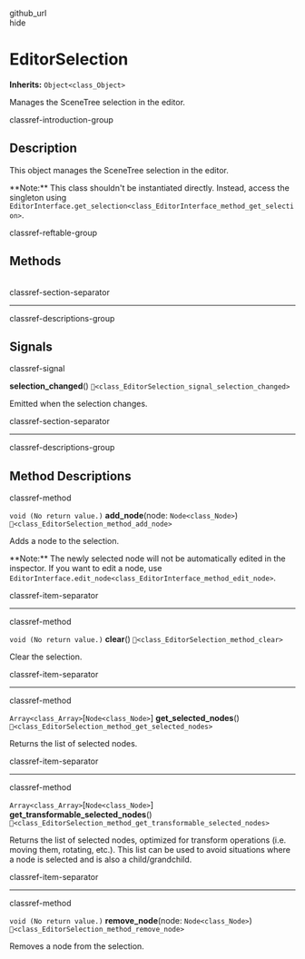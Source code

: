 github\_url  
hide

# EditorSelection

**Inherits:** `Object<class_Object>`

Manages the SceneTree selection in the editor.

classref-introduction-group

## Description

This object manages the SceneTree selection in the editor.

\*\*Note:\*\* This class shouldn't be instantiated directly. Instead,
access the singleton using
`EditorInterface.get_selection<class_EditorInterface_method_get_selection>`.

classref-reftable-group

## Methods

<table>
<tbody>
<tr>
</tr>
<tr>
</tr>
<tr>
</tr>
<tr>
</tr>
<tr>
</tr>
</tbody>
</table>

classref-section-separator

------------------------------------------------------------------------

classref-descriptions-group

## Signals

classref-signal

**selection\_changed**()
`🔗<class_EditorSelection_signal_selection_changed>`

Emitted when the selection changes.

classref-section-separator

------------------------------------------------------------------------

classref-descriptions-group

## Method Descriptions

classref-method

`void (No return value.)` **add\_node**(node: `Node<class_Node>`)
`🔗<class_EditorSelection_method_add_node>`

Adds a node to the selection.

\*\*Note:\*\* The newly selected node will not be automatically edited
in the inspector. If you want to edit a node, use
`EditorInterface.edit_node<class_EditorInterface_method_edit_node>`.

classref-item-separator

------------------------------------------------------------------------

classref-method

`void (No return value.)` **clear**()
`🔗<class_EditorSelection_method_clear>`

Clear the selection.

classref-item-separator

------------------------------------------------------------------------

classref-method

`Array<class_Array>`\[`Node<class_Node>`\] **get\_selected\_nodes**()
`🔗<class_EditorSelection_method_get_selected_nodes>`

Returns the list of selected nodes.

classref-item-separator

------------------------------------------------------------------------

classref-method

`Array<class_Array>`\[`Node<class_Node>`\]
**get\_transformable\_selected\_nodes**()
`🔗<class_EditorSelection_method_get_transformable_selected_nodes>`

Returns the list of selected nodes, optimized for transform operations
(i.e. moving them, rotating, etc.). This list can be used to avoid
situations where a node is selected and is also a child/grandchild.

classref-item-separator

------------------------------------------------------------------------

classref-method

`void (No return value.)` **remove\_node**(node: `Node<class_Node>`)
`🔗<class_EditorSelection_method_remove_node>`

Removes a node from the selection.
